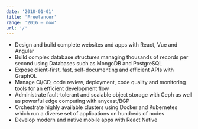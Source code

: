 ```yaml
---
date: '2018-01-01'
title: 'Freelancer'
range: '2016 – now'
url: '/'
---
```


- Design and build complete websites and apps with React, Vue and Angular
- Build complex database structures managing thousands of records per second using Databases such as MongoDB and PostgreSQL
- Expose client-first, fast, self-documenting and efficient APIs with GraphQL
- Manage CI/CD, code review, deployment, code quality and monitoring tools for an efficient development flow
- Administrate fault-tolerant and scalable object storage with Ceph as well as powerful edge computing with anycast/BGP
- Orchestrate highly available clusters using Docker and Kubernetes which run a diverse set of applications on hundreds of nodes
- Develop modern and native mobile apps with React Native
